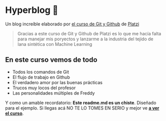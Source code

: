 # Hyperblog 💚
Un blog increíble elaborado por [el curso de Git y Github](https://platzi.com/cursos/git-github/ " curso de Git y Github") de [Platzi](https://platzi.com/ "Platzi")
> Gracias a este curso de Git y Github de Platzi es lo que me hacía falta para manejar mis poryectos y lanzarme a la industria del tejido de lana sintética con Machine Learning


## En este curso vemos de todo
* Todos los comandos de Git
* El flujo de trabajo en Github
* El verdadero amor por las buenas prácticas
* Trucos muy locos del profesor
* Las personalidades múltiples de Freddy


Y como un amable recordatorio: **Este readme.md es un chiste**.  Diseñado para el ejemplo. Si llegas acá NO TE LO TOMES EN SERIO y mejor ve [**a ver el curso**](https://platzi.com/cursos/git-github/ "a ver el curso").

